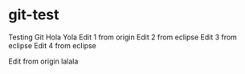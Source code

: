 # git-test
Testing Git
Hola Yola
Edit 1 from origin 
Edit 2 from eclipse
Edit 3 from eclipse
Edit 4 from eclipse

Edit from origin lalala
